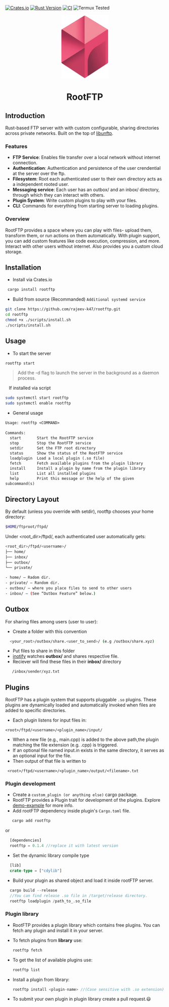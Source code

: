 [![Crates.io](https://img.shields.io/crates/v/rootftp.svg)](https://crates.io/crates/rootftp)
[![Rust Version](https://img.shields.io/badge/rust-stable-blue.svg)](https://www.rust-lang.org)
[![CI](https://github.com/rajeev-k47/rootftp/actions/workflows/rust.yml/badge.svg)](https://github.com/rajeev-k47/rootftp/actions)
![Termux Tested](https://img.shields.io/badge/Termux-v0.1.3_passing-brightgreen)

<div align="center">
  <img src="assets/logo.png" alt="Logo" width="150" height="200">
  <h1><b>RootFTP</b></h1>
</div>

## Introduction
Rust-based FTP server with with custom configurable, sharing directories across private networks. Built on the top of [libunftp](https://github.com/bolcom/libunftp).


### Features
- **FTP Service**: Enables file transfer over a local network without internet connection.
- **Authentication**: Authentication and persistence of the user crendential at the server over the ftp.
- **Filesystem**: Root each authenticated user to their own directory acts as a independent rooted user.
- **Messaging service**: Each user has an outbox/ and an inbox/ directory, through which they can interact with others.
- **Plugin System**: Write custom plugins to play with your files.
- **CLI**: Commands for everything from starting server to loading plugins.

### Overview
RootFTP provides a space where you can play with files- upload them, transform them, or run actions on them automatically. With plugin support, you can add custom features like code execution, compression, and more.
Interact with other users without internet. Also provides you a custom cloud storage.

## Installation

- Install via Crates.io
 ```bash
  cargo install rootftp
```
- Build from source (Recommanded) ``Additional systemd service``
```bash
git clone https://github.com/rajeev-k47/rootftp.git
cd rootftp
chmod +x ./scripts/install.sh
./scripts/install.sh
```

## Usage
- To start the server
```bash
rootftp start
```
  > Add the -d flag to launch the server in the background as a daemon process.

&nbsp;&nbsp; If installed via script

```bash
sudo systemctl start rootftp
sudo systemctl enable rootftp

```
- General usage
```
Usage: rootftp <COMMAND>

Commands:
  start       Start the RootFTP service
  stop        Stop the RootFTP service
  setdir      Set the FTP root directory
  status      Show the status of the RootFTP service
  loadplugin  Load a local plugin (.so file)
  fetch       Fetch available plugins from the plugin library
  install     Install a plugin by name from the plugin library
  list        List all installed plugins
  help        Print this message or the help of the given subcommand(s)
```
## Directory Layout
 By default (unless you override with setdir), rootftp chooses your home directory:

```bash
$HOME/ftproot/ftpd/
```
Under <root_dir>/ftpd/, each authenticated user automatically gets:
```bash
<root_dir>/ftpd/<username>/
├── home/
├── inbox/
├── outbox/
└── private/
```


```bash
- home/ – Radom dir.
- private/ – Random dir.
- outbox/ – where you place files to send to other users
- inbox/ – (See “Outbox Feature” below.)

```

## Outbox
For sharing files among users (user to user):

  - Create a folder with this convention
 ```bash
   <your_root>/outbox/share.<user_to_send>/ (e.g /outbox/share.xyz)
 ```
  - Put files to share in this folder
  - [inotify](https://docs.rs/inotify/latest/inotify/) watches **outbox/** and shares respective file.
  - Reciever will find these files in their **inbox/** directory
```bash
   /inbox/sender/xyz.txt
 ```

## Plugins

RootFTP has a plugin system that supports pluggable ```.so``` plugins. These plugins are dynamically loaded and automatically invoked when files are added to specific directories.

- Each plugin listens for input files in:
```
<root>/ftpd/<username>/<plugin_name>/input/
```
- When a new file (e.g., main.cpp) is added to the above path,the plugin matching the file extension (e.g. .cpp) is triggered.
- If an optional file named input.in exists in the same directory, it serves as an optional input for the file.
- Then output of that file is written to  
```
 <root>/ftpd/<username>/<plugin_name>/output/<filename>.txt
 ```

### Plugin development
 - Create a ``custom_plugin (or anything else)`` cargo package.
 - RootFTP provides a Plugin trait for development of the plugins. Explore [demo-example](https://github.com/rajeev-k47/rootftp/tree/main/demo_plugin) for more info.
 - Add rootFTP dependency inside plugin's ``Cargo.toml`` file.
```rust
   cargo add rootftp
   ```
   or
```rust
  [dependencies]
  rootftp = 0.1.4 //replace it with latest version
 ```
- Set the dynamic library compile type
```rust
  [lib]
  crate-type = ["cdylib"]
 ```
- Build your plugin as shared object and load it inside rootFTP server.
```rust
  cargo build --release
  //You can find release .so file in /target/release directory.
  rootftp loadplugin /path_to_.so_file
```

### Plugin library
- RootFTP provides a plugin library which contains free plugins. You can fetch any plugin and install it in your server.
- To fetch plugins from **library** use:

   ```rust
  rootftp fetch
   ```
- To get the list of available plugins use:
   ```rust
   rootftp list
   ```
- Install a plugin from library:
   ```rust
   rootftp install <plugin-name> //(Case sensitive with .so extension)
   ```
- To submit your own plugin in plugin library create a pull request.😃
